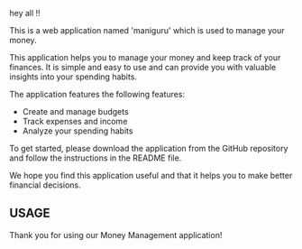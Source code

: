 hey all !!

This is a web application named 'maniguru' which is used to manage your money.

This application helps you to manage your money and keep track of your finances. It is simple and easy to use and can provide you with valuable insights into your spending habits.

The application features the following features:

- Create and manage budgets
- Track expenses and income
- Analyze your spending habits

To get started, please download the application from the GitHub repository and follow the instructions in the README file.

We hope you find this application useful and that it helps you to make better financial decisions.

## USAGE 

Thank you for using our Money Management application!
